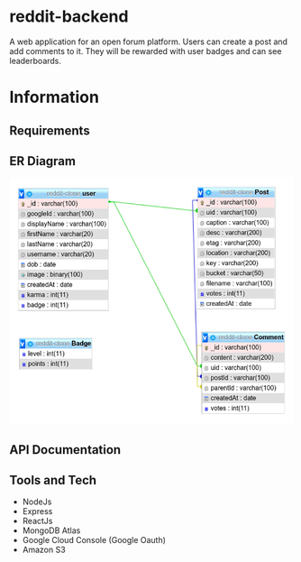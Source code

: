 # reddit-backend

A web application for an open forum platform. Users can create a post and add comments to it. They will be rewarded with user badges and can see leaderboards.

# Information

## Requirements

## ER Diagram
![alt text](https://raw.githubusercontent.com/tanmayshishodia/reddit-backend/main/uploads/reddit-clone-schema.png?token=AKCSMH4UIOWV2ZHTF2BHTL3AJMH26)

## API Documentation

## Tools and Tech
- NodeJs
- Express
- ReactJs
- MongoDB Atlas
- Google Cloud Console (Google Oauth)
- Amazon S3

